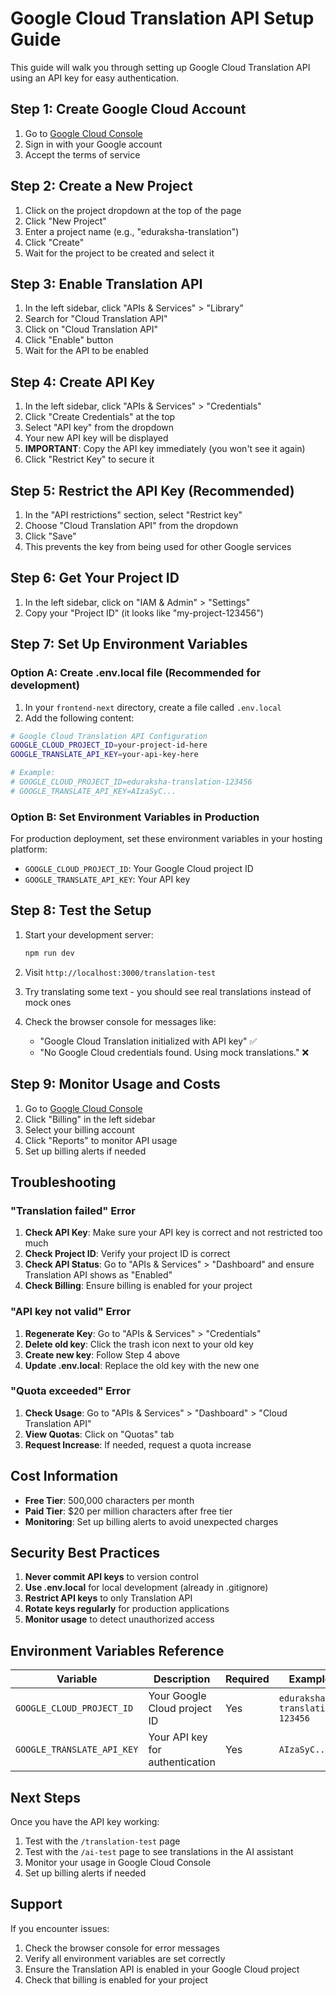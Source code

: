 # Google Cloud Translation API Setup Guide

This guide will walk you through setting up Google Cloud Translation API using an API key for easy authentication.

## Step 1: Create Google Cloud Account

1. Go to [Google Cloud Console](https://console.cloud.google.com/)
2. Sign in with your Google account
3. Accept the terms of service

## Step 2: Create a New Project

1. Click on the project dropdown at the top of the page
2. Click "New Project"
3. Enter a project name (e.g., "eduraksha-translation")
4. Click "Create"
5. Wait for the project to be created and select it

## Step 3: Enable Translation API

1. In the left sidebar, click "APIs & Services" > "Library"
2. Search for "Cloud Translation API"
3. Click on "Cloud Translation API"
4. Click "Enable" button
5. Wait for the API to be enabled

## Step 4: Create API Key

1. In the left sidebar, click "APIs & Services" > "Credentials"
2. Click "Create Credentials" at the top
3. Select "API key" from the dropdown
4. Your new API key will be displayed
5. **IMPORTANT**: Copy the API key immediately (you won't see it again)
6. Click "Restrict Key" to secure it

## Step 5: Restrict the API Key (Recommended)

1. In the "API restrictions" section, select "Restrict key"
2. Choose "Cloud Translation API" from the dropdown
3. Click "Save"
4. This prevents the key from being used for other Google services

## Step 6: Get Your Project ID

1. In the left sidebar, click on "IAM & Admin" > "Settings"
2. Copy your "Project ID" (it looks like "my-project-123456")

## Step 7: Set Up Environment Variables

### Option A: Create .env.local file (Recommended for development)

1. In your `frontend-next` directory, create a file called `.env.local`
2. Add the following content:

```bash
# Google Cloud Translation API Configuration
GOOGLE_CLOUD_PROJECT_ID=your-project-id-here
GOOGLE_TRANSLATE_API_KEY=your-api-key-here

# Example:
# GOOGLE_CLOUD_PROJECT_ID=eduraksha-translation-123456
# GOOGLE_TRANSLATE_API_KEY=AIzaSyC...
```

### Option B: Set Environment Variables in Production

For production deployment, set these environment variables in your hosting platform:

- `GOOGLE_CLOUD_PROJECT_ID`: Your Google Cloud project ID
- `GOOGLE_TRANSLATE_API_KEY`: Your API key

## Step 8: Test the Setup

1. Start your development server:
   ```bash
   npm run dev
   ```

2. Visit `http://localhost:3000/translation-test`

3. Try translating some text - you should see real translations instead of mock ones

4. Check the browser console for messages like:
   - "Google Cloud Translation initialized with API key" ✅
   - "No Google Cloud credentials found. Using mock translations." ❌

## Step 9: Monitor Usage and Costs

1. Go to [Google Cloud Console](https://console.cloud.google.com/)
2. Click "Billing" in the left sidebar
3. Select your billing account
4. Click "Reports" to monitor API usage
5. Set up billing alerts if needed

## Troubleshooting

### "Translation failed" Error

1. **Check API Key**: Make sure your API key is correct and not restricted too much
2. **Check Project ID**: Verify your project ID is correct
3. **Check API Status**: Go to "APIs & Services" > "Dashboard" and ensure Translation API shows as "Enabled"
4. **Check Billing**: Ensure billing is enabled for your project

### "API key not valid" Error

1. **Regenerate Key**: Go to "APIs & Services" > "Credentials"
2. **Delete old key**: Click the trash icon next to your old key
3. **Create new key**: Follow Step 4 above
4. **Update .env.local**: Replace the old key with the new one

### "Quota exceeded" Error

1. **Check Usage**: Go to "APIs & Services" > "Dashboard" > "Cloud Translation API"
2. **View Quotas**: Click on "Quotas" tab
3. **Request Increase**: If needed, request a quota increase

## Cost Information

- **Free Tier**: 500,000 characters per month
- **Paid Tier**: $20 per million characters after free tier
- **Monitoring**: Set up billing alerts to avoid unexpected charges

## Security Best Practices

1. **Never commit API keys** to version control
2. **Use .env.local** for local development (already in .gitignore)
3. **Restrict API keys** to only Translation API
4. **Rotate keys regularly** for production applications
5. **Monitor usage** to detect unauthorized access

## Environment Variables Reference

| Variable | Description | Required | Example |
|----------|-------------|----------|---------|
| `GOOGLE_CLOUD_PROJECT_ID` | Your Google Cloud project ID | Yes | `eduraksha-translation-123456` |
| `GOOGLE_TRANSLATE_API_KEY` | Your API key for authentication | Yes | `AIzaSyC...` |

## Next Steps

Once you have the API key working:

1. Test with the `/translation-test` page
2. Test with the `/ai-test` page to see translations in the AI assistant
3. Monitor your usage in Google Cloud Console
4. Set up billing alerts if needed

## Support

If you encounter issues:

1. Check the browser console for error messages
2. Verify all environment variables are set correctly
3. Ensure the Translation API is enabled in your Google Cloud project
4. Check that billing is enabled for your project 